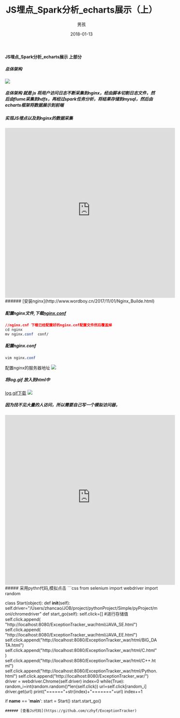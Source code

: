 ﻿---
layout: post
title: 'JS埋点_Spark分析_echarts展示（上）'
date: 2018-01-13
author: 男孩
tags: spark
---
#### JS埋点_Spark分析_echarts展示 上部分
##### 总体架构
![](http://mgimg-ali.oss-cn-beijing.aliyuncs.com/project/spark/js%E5%9F%8B%E7%82%B9%E5%88%86%E6%9E%90/stage.png)
##### 总体架构 就是 js 将用户访问日志不断采集到nginx，经由脚本切割日志文件，然后由flume采集到hdfs，再经过spark任务分析，将结果存储到mysql，然后由echarts框架将数据展示到前端
##### 实现JS埋点以及到nginx的数据采集
<iframe width="560" height="560" src="http://mgimg-ali.oss-cn-beijing.aliyuncs.com/project/spark/js%E5%9F%8B%E7%82%B9%E5%88%86%E6%9E%90/JS.mp4" frameborder="0" allowfullscreen></iframe>
###### [安装nginx](http://www.wordboy.cn/2017/11/01/Nginx_Builde.html)

##### 配置nginx文件,下载[nginx.conf](http://mgimg-ali.oss-cn-beijing.aliyuncs.com/project/spark/js%E5%9F%8B%E7%82%B9%E5%88%86%E6%9E%90/nginx.conf)
```css
//nginx.cnf 下载已经配置好的nginx.cnf配置文件然后覆盖掉
cd nginx
mv nginx.conf  conf/
```
##### 配置nginx.conf
```css
vim nginx.conf
```
配置nginx的服务器地址
![](http://mgimg-ali.oss-cn-beijing.aliyuncs.com/project/spark/js%E5%9F%8B%E7%82%B9%E5%88%86%E6%9E%90/I1%24%7E53%5BCP%28%5BRQ%29QQK%291H%5BYJ.png)
##### 将log.gif 放入到html中
[log.gif下载](http://mgimg-ali.oss-cn-beijing.aliyuncs.com/project/spark/js%E5%9F%8B%E7%82%B9%E5%88%86%E6%9E%90/log.gif)
![](http://mgimg-ali.oss-cn-beijing.aliyuncs.com/project/spark/js%E5%9F%8B%E7%82%B9%E5%88%86%E6%9E%90/log_up.PNG)

##### 因为找不见大量的人访问，所以需要自己写一个模拟访问器，
<iframe width="560" height="560" src="http://mgimg-ali.oss-cn-beijing.aliyuncs.com/project/spark/js%E5%9F%8B%E7%82%B9%E5%88%86%E6%9E%90/moni.mp4" frameborder="0" allowfullscreen></iframe>
##### 采用pythn代码,模拟点击
```css
from  selenium import webdriver
import random

class Start(object):
    def __init__(self):
        self.driver="/Users/zhancao/JOB/project/pythonProject/Simple/pyProject/moni/chromedriver"
    def start_go(self):
        self.click=[]
        #进行存储值
        self.click.append( "http://localhost:8080/ExceptionTracker_war/html/JAVA_SE.html")
        self.click.append( "http://localhost:8080/ExceptionTracker_war/html/JAVA_EE.html")
        self.click.append("http://localhost:8080/ExceptionTracker_war/html/BIG_DATA.html")
        self.click.append("http://localhost:8080/ExceptionTracker_war/html/C.html")
        self.click.append("http://localhost:8080/ExceptionTracker_war/html/C++.html")
        self.click.append("http://localhost:8080/ExceptionTracker_war/html/Python.html")
        self.click.append("http://localhost:8080/ExceptionTracker_war/")
        driver = webdriver.Chrome(self.driver)
        index=0
        while(True):
            random_i=int(random.random()*len(self.click))
            url=self.click[random_i]
            driver.get(url)
            print("======"+str(index)+"======="+url)
            index+=1

if __name__ == '__main__':
    start = Start()
    start.start_go()


```
###### [查看Js代码](https://github.com/czhyf/ExceptionTracker)
